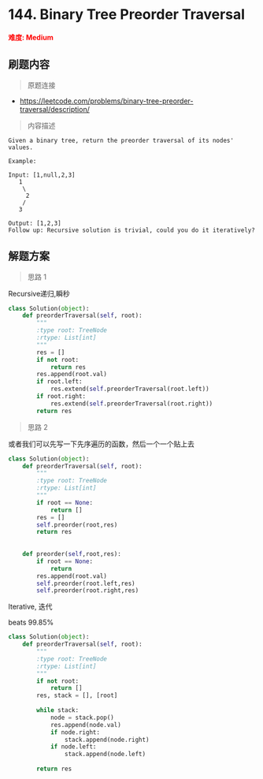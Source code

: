 #  144. Binary Tree Preorder Traversal
**<font color=red>难度: Medium</font>**

## 刷题内容

> 原题连接

* https://leetcode.com/problems/binary-tree-preorder-traversal/description/

> 内容描述

```
Given a binary tree, return the preorder traversal of its nodes' values.

Example:

Input: [1,null,2,3]
   1
    \
     2
    /
   3

Output: [1,2,3]
Follow up: Recursive solution is trivial, could you do it iteratively?
```

## 解题方案

> 思路 1

Recursive递归,瞬秒


```python
class Solution(object):
    def preorderTraversal(self, root):
        """
        :type root: TreeNode
        :rtype: List[int]
        """
        res = []
        if not root:
            return res
        res.append(root.val)
        if root.left: 
            res.extend(self.preorderTraversal(root.left))
        if root.right:
            res.extend(self.preorderTraversal(root.right))
        return res
```

> 思路 2

或者我们可以先写一下先序遍历的函数，然后一个一个贴上去

```python
class Solution(object):
    def preorderTraversal(self, root):
        """
        :type root: TreeNode
        :rtype: List[int]
        """
        if root == None:
            return []
        res = []
        self.preorder(root,res)
        return res
        
        
    def preorder(self,root,res):
        if root == None:
            return
        res.append(root.val)
        self.preorder(root.left,res)
        self.preorder(root.right,res)
```


Iterative, 迭代

beats 99.85%

```python
class Solution(object):
    def preorderTraversal(self, root):
        """
        :type root: TreeNode
        :rtype: List[int]
        """
        if not root:  
            return [] 
        res, stack = [], [root] 
          
        while stack:  
            node = stack.pop()  
            res.append(node.val)  
            if node.right:  
                stack.append(node.right)  
            if node.left:  
                stack.append(node.left)  
                
        return res
```
